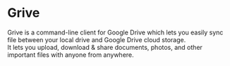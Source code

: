 # Grive
 Grive is a command-line client for Google Drive which lets you easily sync file between your local drive and Google Drive cloud storage. <br />
 It lets you upload, download & share documents, photos, and other important files with anyone from anywhere.
